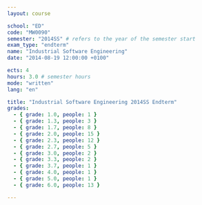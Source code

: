 ```yaml
---
layout: course

school: "ED"
code: "MW0090"
semester: "2014SS" # refers to the year of the semester start
exam_type: "endterm"
name: "Industrial Software Engineering"
date: "2014-08-19 12:00:00 +0100"

ects: 4
hours: 3.0 # semester hours
mode: "written"
lang: "en"

title: "Industrial Software Engineering 2014SS Endterm"
grades:
  - { grade: 1.0, people: 1 }
  - { grade: 1.3, people: 3 }
  - { grade: 1.7, people: 8 }
  - { grade: 2.0, people: 15 }
  - { grade: 2.3, people: 12 }
  - { grade: 2.7, people: 5 }
  - { grade: 3.0, people: 2 }
  - { grade: 3.3, people: 2 }
  - { grade: 3.7, people: 1 }
  - { grade: 4.0, people: 1 }
  - { grade: 5.0, people: 1 }
  - { grade: 6.0, people: 13 }

---
```



